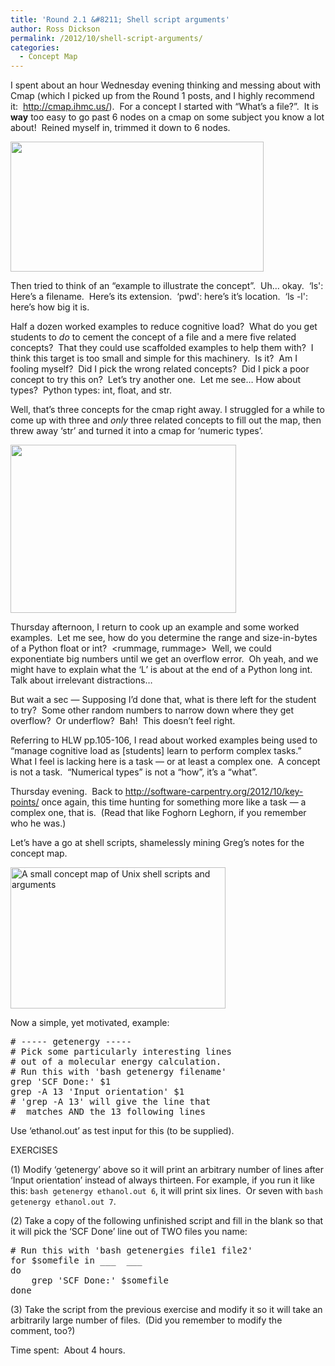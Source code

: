 ```yaml
---
title: 'Round 2.1 &#8211; Shell script arguments'
author: Ross Dickson
permalink: /2012/10/shell-script-arguments/
categories:
  - Concept Map
---
```

I spent about an hour Wednesday evening thinking and messing about with Cmap (which I picked up from the Round 1 posts, and I highly recommend it:  http://cmap.ihmc.us/).  For a concept I started with &#8220;What&#8217;s a file?&#8221;.  It is **way** too easy to go past 6 nodes on a cmap on some subject you know a lot about!  Reined myself in, trimmed it down to 6 nodes.

[<img class="alignright size-full wp-image-765" title="UnixFilesCmap" src="http://teaching.software-carpentry.org/wp-content/uploads/2012/10/UnixFilesCmap.png" alt="" width="405" height="208" />][1]

Then tried to think of an &#8220;example to illustrate the concept&#8221;.  Uh&#8230; okay.  &#8216;ls': Here&#8217;s a filename.  Here&#8217;s its extension.  &#8216;pwd': here&#8217;s it&#8217;s location.  &#8216;ls -l': here&#8217;s how big it is.

Half a dozen worked examples to reduce cognitive load?  What do you get students to *do* to cement the concept of a file and a mere five related concepts?  That they could use scaffolded examples to help them with?  I think this target is too small and simple for this machinery.  Is it?  Am I fooling myself?  Did I pick the wrong related concepts?  Did I pick a poor concept to try this on?  Let&#8217;s try another one.  Let me see&#8230; How about types?  Python types: int, float, and str.

Well, that&#8217;s three concepts for the cmap right away. I struggled for a while to come up with three and *only* three related concepts to fill out the map, then threw away &#8216;str&#8217; and turned it into a cmap for &#8216;numeric types&#8217;.

[<img class="alignright size-full wp-image-766" title="NumericTypesCmap" src="http://teaching.software-carpentry.org/wp-content/uploads/2012/10/NumericTypesCmap2.png" alt="" width="361" height="269" />][2]

Thursday afternoon, I return to cook up an example and some worked examples.  Let me see, how do you determine the range and size-in-bytes of a Python float or int?  <rummage, rummage>  Well, we could exponentiate big numbers until we get an overflow error.  Oh yeah, and we might have to explain what the &#8216;L&#8217; is about at the end of a Python long int.  Talk about irrelevant distractions&#8230;

But wait a sec &#8212; Supposing I&#8217;d done that, what is there left for the student to try?  Some other random numbers to narrow down where they get overflow?  Or underflow?  Bah!  This doesn&#8217;t feel right.

Referring to HLW pp.105-106, I read about worked examples being used to &#8220;manage cognitive load as [students] learn to perform complex tasks.&#8221;  What I feel is lacking here is a task &#8212; or at least a complex one.  A concept is not a task.  &#8220;Numerical types&#8221; is not a &#8220;how&#8221;, it&#8217;s a &#8220;what&#8221;.

Thursday evening.  Back to http://software-carpentry.org/2012/10/key-points/ once again, this time hunting for something more like a task &#8212; a complex one, that is.  (Read that like Foghorn Leghorn, if you remember who he was.)

Let&#8217;s have a go at shell scripts, shamelessly mining Greg&#8217;s notes for the concept map.

[<img class="aligncenter size-full wp-image-767" title="ShellArgumentsCmap" src="http://teaching.software-carpentry.org/wp-content/uploads/2012/10/ShellArgumentsCmap1.png" alt="A small concept map of Unix shell scripts and arguments" width="344" height="226" />][3]

Now a simple, yet motivated, example:

<pre># ----- getenergy -----
# Pick some particularly interesting lines
# out of a molecular energy calculation.
# Run this with 'bash getenergy filename'
grep 'SCF Done:' $1
grep -A 13 'Input orientation' $1
# 'grep -A 13' will give the line that
#  matches AND the 13 following lines</pre>

Use &#8216;ethanol.out&#8217; as test input for this (to be supplied).

EXERCISES

(1) Modify &#8216;getenergy&#8217; above so it will print an arbitrary number of lines after &#8216;Input orientation&#8217; instead of always thirteen. For example, if you run it like this: `bash getenergy ethanol.out 6`, it will print six lines.  Or seven with `bash getenergy ethanol.out 7`.

(2) Take a copy of the following unfinished script and fill in the blank so that it will pick the &#8216;SCF Done&#8217; line out of TWO files you name:

<pre># Run this with 'bash getenergies file1 file2'
for $somefile in ___  ___
do
    grep 'SCF Done:' $somefile
done</pre>

(3) Take the script from the previous exercise and modify it so it will take an arbitrarily large number of files.  (Did you remember to modify the comment, too?)

Time spent:  About 4 hours.

 [1]: http://teaching.software-carpentry.org/wp-content/uploads/2012/10/UnixFilesCmap.png
 [2]: http://teaching.software-carpentry.org/wp-content/uploads/2012/10/NumericTypesCmap2.png
 [3]: http://teaching.software-carpentry.org/wp-content/uploads/2012/10/ShellArgumentsCmap1.png
